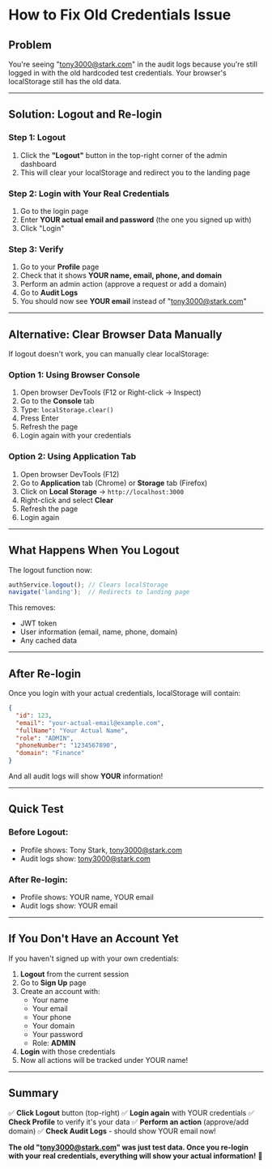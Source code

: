 # How to Fix Old Credentials Issue

## Problem
You're seeing "tony3000@stark.com" in the audit logs because you're still logged in with the old hardcoded test credentials. Your browser's localStorage still has the old data.

---

## Solution: Logout and Re-login

### Step 1: Logout
1. Click the **"Logout"** button in the top-right corner of the admin dashboard
2. This will clear your localStorage and redirect you to the landing page

### Step 2: Login with Your Real Credentials
1. Go to the login page
2. Enter **YOUR actual email and password** (the one you signed up with)
3. Click "Login"

### Step 3: Verify
1. Go to your **Profile** page
2. Check that it shows **YOUR name, email, phone, and domain**
3. Perform an admin action (approve a request or add a domain)
4. Go to **Audit Logs**
5. You should now see **YOUR email** instead of "tony3000@stark.com"

---

## Alternative: Clear Browser Data Manually

If logout doesn't work, you can manually clear localStorage:

### Option 1: Using Browser Console
1. Open browser DevTools (F12 or Right-click → Inspect)
2. Go to the **Console** tab
3. Type: `localStorage.clear()`
4. Press Enter
5. Refresh the page
6. Login again with your credentials

### Option 2: Using Application Tab
1. Open browser DevTools (F12)
2. Go to **Application** tab (Chrome) or **Storage** tab (Firefox)
3. Click on **Local Storage** → `http://localhost:3000`
4. Right-click and select **Clear**
5. Refresh the page
6. Login again

---

## What Happens When You Logout

The logout function now:
```javascript
authService.logout(); // Clears localStorage
navigate('landing');  // Redirects to landing page
```

This removes:
- JWT token
- User information (email, name, phone, domain)
- Any cached data

---

## After Re-login

Once you login with your actual credentials, localStorage will contain:
```json
{
  "id": 123,
  "email": "your-actual-email@example.com",
  "fullName": "Your Actual Name",
  "role": "ADMIN",
  "phoneNumber": "1234567890",
  "domain": "Finance"
}
```

And all audit logs will show **YOUR** information!

---

## Quick Test

### Before Logout:
- Profile shows: Tony Stark, tony3000@stark.com
- Audit logs show: tony3000@stark.com

### After Re-login:
- Profile shows: YOUR name, YOUR email
- Audit logs show: YOUR email

---

## If You Don't Have an Account Yet

If you haven't signed up with your own credentials:

1. **Logout** from the current session
2. Go to **Sign Up** page
3. Create an account with:
   - Your name
   - Your email
   - Your phone
   - Your domain
   - Your password
   - Role: **ADMIN**
4. **Login** with those credentials
5. Now all actions will be tracked under YOUR name!

---

## Summary

✅ **Click Logout** button (top-right)
✅ **Login again** with YOUR credentials
✅ **Check Profile** to verify it's your data
✅ **Perform an action** (approve/add domain)
✅ **Check Audit Logs** - should show YOUR email now!

**The old "tony3000@stark.com" was just test data. Once you re-login with your real credentials, everything will show your actual information!** 🎉
